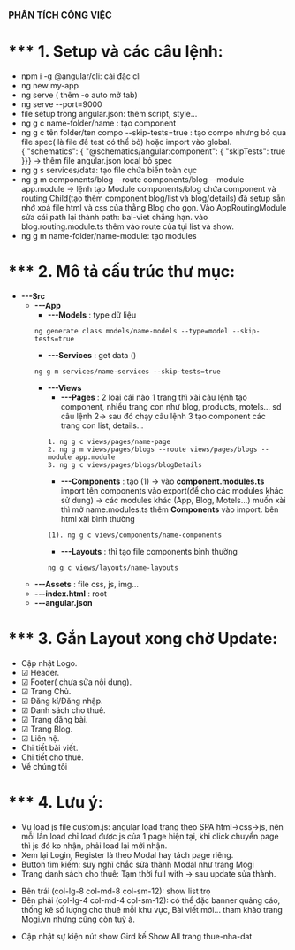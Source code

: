 ### PHÂN TÍCH CÔNG VIỆC

# \*\*\* 1. Setup và các câu lệnh:

- npm i -g @angular/cli: cài đặc cli
- ng new my-app
- ng serve ( thêm -o auto mở tab)
- ng serve --port=9000
- file setup trong angular.json: thêm script, style...
- ng g c name-folder/name : tạo component
- ng g c tên folder/ten compo --skip-tests=true : tạo compo nhưng bỏ qua file spec( là file để test có thể bỏ) hoặc import vào global. <br>
  {
  "schematics": {
  "@schematics/angular:component": {
  "skipTests": true
  }}} -> thêm file angular.json local bỏ spec <br>
- ng g s services/data: tạo file chứa biến toàn cục
- ng g m components/blog --route components/blog --module app.module ->
  lệnh tạo Module components/blog chứa component và routing Child(tạo thêm component blog/list và blog/details) đã setup sẵn
  nhớ xoá file html và css của thằng Blog cho gọn. Vào AppRoutingModule sửa cái path lại thành path: bai-viet chẳng hạn. vào
  blog.routing.module.ts thêm vào route của tụi list và show. <br>
- ng g m name-folder/name-module: tạo modules

# \*\*\* 2. Mô tả cấu trúc thư mục:

- **---Src** <br>
  - **---App** <br>
    - **---Models** : type dữ liệu <br>
    ```
    ng generate class models/name-models --type=model --skip-tests=true
    ```
    - **---Services** : get data ()<br>
    ```
    ng g m services/name-services --skip-tests=true
    ```
    - **---Views** <br>
      - **---Pages** : 2 loại cái nào 1 trang thì xài câu lệnh tạo component, nhiều trang con như blog, products, motels... sd câu lệnh 2-> sau đó chạy câu lệnh 3 tạo component các trang con list, details... <br>
      ```
      1. ng g c views/pages/name-page
      2. ng g m views/pages/blogs --route views/pages/blogs --module app.module
      3. ng g c views/pages/blogs/blogDetails
      ```
      - **---Components** : tạo (1) -> vào **component.modules.ts** import tên components vào export(để cho các modules khác sử dụng) -> các modules khác (App, Blog, Motels...) muốn xài thì mở name.modules.ts thêm **Components** vào import. bên html xài bình thường <br>
      ```
      (1). ng g c views/components/name-components
      ```
      - **---Layouts** : thì tạo file components bình thường<br>
      ```
      ng g c views/layouts/name-layouts
      ```
  - **---Assets** : file css, js, img... <br>
  - **---index.html** : root <br>
  - **---angular.json** <br>

# \*\*\* 3. Gắn Layout xong chờ Update:

- Cập nhật Logo.
- ☑ Header.
- ☑ Footer( chưa sửa nội dung).
- ☑ Trang Chủ.
- ☑ Đăng kí/Đăng nhập.
- ☑ Danh sách cho thuê.
- ☑ Trang đăng bài.
- ☑ Trang Blog.
- ☑ Liên hệ.
- Chi tiết bài viết.
- Chi tiết cho thuê.
- Về chúng tôi

# \*\*\* 4. Lưu ý:

- Vụ load js file custom.js: angular load trang theo SPA html->css->js, nên mỗi lần load chỉ load được js của 1 page hiện tại, khi click chuyển page thì js đó ko nhận, phải load lại mới nhận.
- Xem lại Login, Register là theo Modal hay tách page riêng.
- Button tìm kiếm: suy nghĩ chắc sửa thành Modal như trang Mogi
- Trang danh sách cho thuê: Tạm thời full with -> sau update sửa thành.

* Bên trái (col-lg-8 col-md-8 col-sm-12): show list trọ
* Bên phải (col-lg-4 col-md-4 col-sm-12): có thể đặc banner quảng cáo, thống kê số lượng cho thuê mỗi khu vực, Bài viết mới... tham khảo trang Mogi.vn nhưng cũng còn tuỳ à.

- Cập nhật sự kiện nút show Gird kế Show All trang thue-nha-dat
